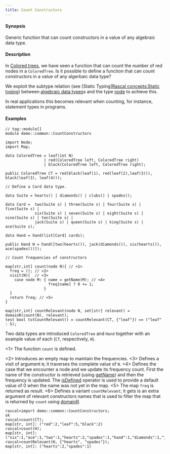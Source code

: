 ```yaml
---
title: Count Constructors
---
```


#### Synopsis

Generic function that can count constructors in a value of any algebraic data type.

#### Description

In [Colored trees](../../../Recipes/Common/ColoredTrees), we have seen a function that can count the number of red nodes in a `ColoredTree`.
Is it possible to define a function that can count constructors in a value of any algerbaic data type?

We exploit the subtype relation (see [Static Typing][Rascal concepts:Static typing](../../../RascalConcepts/StaticTyping)) 
between [algebraic data types](../../../Rascal/Declarations/AlgebraicDataType)s 
and the type [node](../../../Rascal/Expressions/Values/Node) to achieve this.

In real applications this becomes relevant when counting, for instance, statement types in programs.

#### Examples


```rascal
// tag::module[]
module demo::common::CountConstructors

import Node;
import Map;

data ColoredTree = leaf(int N)      
                 | red(ColoredTree left, ColoredTree right) 
                 | black(ColoredTree left, ColoredTree right);
                 
public ColoredTree CT = red(black(leaf(1), red(leaf(2),leaf(3))), black(leaf(3), leaf(4)));

// Define a Card data type.
             
data Suite = hearts() | diamonds() | clubs() | spades();

data Card =  two(Suite s) | three(Suite s) | four(Suite s) | five(Suite s) |
             six(Suite s) | seven(Suite s) | eight(Suite s) | nine(Suite s) | ten(Suite s) |
             jack(Suite s) | queen(Suite s) | king(Suite s) | ace(Suite s);
             
data Hand = hand(list[Card] cards);

public Hand H = hand([two(hearts()), jack(diamonds()), six(hearts()), ace(spades())]);

// Count frequencies of constructors

map[str,int] count(node N){ // <1>
  freq = (); // <2>
  visit(N){  // <3>
    case node M: { name = getName(M); // <4>
                   freq[name] ? 0 += 1; 
                 }
  }
  return freq; // <5>
}

map[str,int] countRelevant(node N, set[str] relevant) = domainR(count(N), relevant);
test bool tstCountRelevant() = countRelevant(CT, {"leaf"}) == ("leaf" : 5);

```

                
Two data types are introduced `ColoredTree` and `Hand` together
with an example value of each (`CT`, respectively, `H`).

<1> The function `count` is defined.

<2> Introduces an empty map to maintain the frequencies.
<3> Defines a visit of argument `N`; it traverses the complete value of `N`.
<4> Defines the case that we encounter a node and we update its frequency count.
  First the name of the constructor is retrieved (using [getName](../../../Library/Node#Node-getName)) and then the
  frequency is updated. The [isDefined](../../../Rascal/Statements/Assignment/IsDefined) operator is used to provide a default value of 0 when
  the name was not yet in the map.
<5> The map `freq` is returned as result.
<6> Defines a variant `countRelevant`; it gets is an extra argument of relevant constructors
names that is used to filter the map that is returned by `count` using [domainR](../../../Library/Map#Map-domainR).


```rascal-shell
rascal>import demo::common::CountConstructors;
ok
rascal>count(CT);
map[str, int]: ("red":2,"leaf":5,"black":2)
rascal>count(H);
map[str, int]: ("six":1,"ace":1,"two":1,"hearts":2,"spades":1,"hand":1,"diamonds":1,"jack":1)
rascal>countRelevant(H, {"hearts", "spades"});
map[str, int]: ("hearts":2,"spades":1)
```


